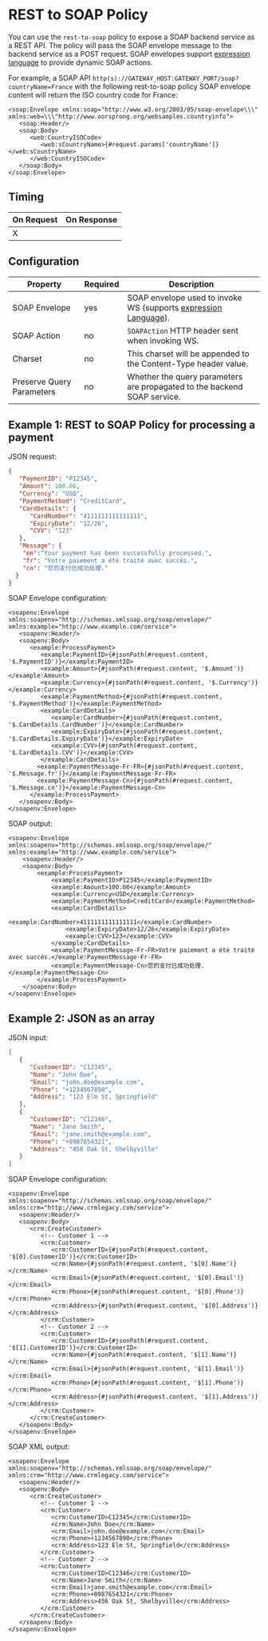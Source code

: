 # REST to SOAP Policy

<head>
  <meta name="guidename" content="API Management"/>
  <meta name="context" content="GUID-6105cdf6-c53c-4abc-9f92-09b3f2b747be"/>
</head>

You can use the `rest-to-soap` policy to expose a SOAP backend service as a REST API. The policy will pass the SOAP envelope message to the backend service as a POST request. SOAP envelopes support [expression language](api-expression_language) to provide dynamic SOAP actions.

For example, a SOAP API `http(s)://GATEWAY_HOST:GATEWAY_PORT/soap?countryName=France` with the following rest-to-soap policy SOAP envelope content will return the ISO country code for France:

```
<soap:Envelope xmlns:soap="http://www.w3.org/2003/05/soap-envelope\\\" xmlns:web=\\\"http://www.oorsprong.org/websamples.countryinfo">
   <soap:Header/>
   <soap:Body>
      <web:CountryISOCode>
         <web:sCountryName>{#request.params['countryName']}</web:sCountryName>
      </web:CountryISOCode>
   </soap:Body>
</soap:Envelope>
```


## Timing

|On Request| On Response|
|---|---|
|X||

## Configuration

| Property  |Required   |Description     | 
|---|---|---|
|SOAP Envelope|yes|SOAP envelope used to invoke WS (supports [expression Language](api-expression_language)).|
|SOAP Action|no|`SOAPAction` HTTP header sent when invoking WS.|
|Charset|no|This charset will be appended to the Content-Type header value.|
|Preserve Query Parameters|no|Whether the query parameters are propagated to the backend SOAP service.|

## Example 1: REST to SOAP Policy for processing a payment

JSON request:

```json
{
   "PaymentID": "P12345",
   "Amount": 100.06,
   "Currency": "USD",
   "PaymentMethod": "CreditCard",
   "CardDetails": {
      "CardNumber": "4111111111111111",
      "ExpiryDate": "12/26",
      "CVV": "123"
   },
   "Message": {
    "en":"Your payment has been successfully processed.",
    "fr": "Votre paiement a été traité avec succès.",
    "cn": "您的支付已成功处理."
  }
}
```

SOAP Envelope configuration:

```
<soapenv:Envelope xmlns:soapenv="http://schemas.xmlsoap.org/soap/envelope/" xmlns:example="http://www.example.com/service">
   <soapenv:Header/>
   <soapenv:Body>
      <example:ProcessPayment>
         <example:PaymentID>{#jsonPath(#request.content, '$.PaymentID')}</example:PaymentID>
         <example:Amount>{#jsonPath(#request.content, '$.Amount')}</example:Amount>
         <example:Currency>{#jsonPath(#request.content, '$.Currency')}</example:Currency>
         <example:PaymentMethod>{#jsonPath(#request.content, '$.PaymentMethod')}</example:PaymentMethod>
         <example:CardDetails>
            <example:CardNumber>{#jsonPath(#request.content, '$.CardDetails.CardNumber')}</example:CardNumber>
            <example:ExpiryDate>{#jsonPath(#request.content, '$.CardDetails.ExpiryDate')}</example:ExpiryDate>
            <example:CVV>{#jsonPath(#request.content, '$.CardDetails.CVV')}</example:CVV>
         </example:CardDetails>
        <example:PaymentMessage-Fr-FR>{#jsonPath(#request.content, '$.Message.fr')}</example:PaymentMessage-Fr-FR>
        <example:PaymentMessage-Cn>{#jsonPath(#request.content, '$.Message.cn')}</example:PaymentMessage-Cn>
      </example:ProcessPayment>
   </soapenv:Body>
</soapenv:Envelope>
```

SOAP output:

```
<soapenv:Envelope xmlns:soapenv="http://schemas.xmlsoap.org/soap/envelope/" xmlns:example="http://www.example.com/service">
    <soapenv:Header/>
    <soapenv:Body>
        <example:ProcessPayment>
            <example:PaymentID>P12345</example:PaymentID>
            <example:Amount>100.06</example:Amount>
            <example:Currency>USD</example:Currency>
            <example:PaymentMethod>CreditCard</example:PaymentMethod>
            <example:CardDetails>
                <example:CardNumber>4111111111111111</example:CardNumber>
                <example:ExpiryDate>12/26</example:ExpiryDate>
                <example:CVV>123</example:CVV>
            </example:CardDetails>
            <example:PaymentMessage-Fr-FR>Votre paiement a été traité avec succès.</example:PaymentMessage-Fr-FR>
            <example:PaymentMessage-Cn>您的支付已成功处理.</example:PaymentMessage-Cn>
        </example:ProcessPayment>
    </soapenv:Body>
</soapenv:Envelope>
```

## Example 2: JSON as an array

JSON input:

```json
[
   {
      "CustomerID": "C12345",
      "Name": "John Doe",
      "Email": "john.doe@example.com",
      "Phone": "+1234567890",
      "Address": "123 Elm St, Springfield"
   },
   {
      "CustomerID": "C12346",
      "Name": "Jane Smith",
      "Email": "jane.smith@example.com",
      "Phone": "+0987654321",
      "Address": "456 Oak St, Shelbyville"
   }
]
```

SOAP Envelope configuration:

```
<soapenv:Envelope xmlns:soapenv="http://schemas.xmlsoap.org/soap/envelope/" xmlns:crm="http://www.crmlegacy.com/service">
   <soapenv:Header/>
   <soapenv:Body>
      <crm:CreateCustomer>
         <!-- Customer 1 -->
         <crm:Customer>
            <crm:CustomerID>{#jsonPath(#request.content, '$[0].CustomerID')}</crm:CustomerID>
            <crm:Name>{#jsonPath(#request.content, '$[0].Name')}</crm:Name>
            <crm:Email>{#jsonPath(#request.content, '$[0].Email')}</crm:Email>
            <crm:Phone>{#jsonPath(#request.content, '$[0].Phone')}</crm:Phone>
            <crm:Address>{#jsonPath(#request.content, '$[0].Address')}</crm:Address>
         </crm:Customer>
         <!-- Customer 2 -->
         <crm:Customer>
            <crm:CustomerID>{#jsonPath(#request.content, '$[1].CustomerID')}</crm:CustomerID>
            <crm:Name>{#jsonPath(#request.content, '$[1].Name')}</crm:Name>
            <crm:Email>{#jsonPath(#request.content, '$[1].Email')}</crm:Email>
            <crm:Phone>{#jsonPath(#request.content, '$[1].Phone')}</crm:Phone>
            <crm:Address>{#jsonPath(#request.content, '$[1].Address')}</crm:Address>
         </crm:Customer>
      </crm:CreateCustomer>
   </soapenv:Body>
</soapenv:Envelope>
```

SOAP XML output:

```
<soapenv:Envelope xmlns:soapenv="http://schemas.xmlsoap.org/soap/envelope/" xmlns:crm="http://www.crmlegacy.com/service">
   <soapenv:Header/>
   <soapenv:Body>
      <crm:CreateCustomer>
         <!-- Customer 1 -->
         <crm:Customer>
            <crm:CustomerID>C12345</crm:CustomerID>
            <crm:Name>John Doe</crm:Name>
            <crm:Email>john.doe@example.com</crm:Email>
            <crm:Phone>+1234567890</crm:Phone>
            <crm:Address>123 Elm St, Springfield</crm:Address>
         </crm:Customer>
         <!-- Customer 2 -->
         <crm:Customer>
            <crm:CustomerID>C12346</crm:CustomerID>
            <crm:Name>Jane Smith</crm:Name>
            <crm:Email>jane.smith@example.com</crm:Email>
            <crm:Phone>+0987654321</crm:Phone>
            <crm:Address>456 Oak St, Shelbyville</crm:Address>
         </crm:Customer>
      </crm:CreateCustomer>
   </soapenv:Body>
</soapenv:Envelope>
```

